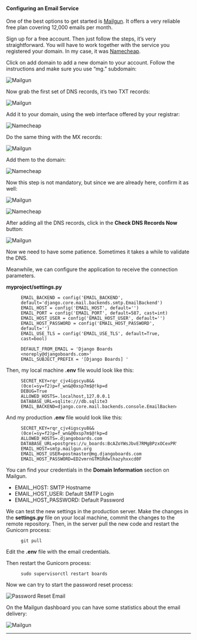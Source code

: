 #### Configuring an Email Service

One of the best options to get started is [Mailgun](https://www.mailgun.com/). It offers a very reliable free plan covering 12,000 emails per month.

Sign up for a free account. Then just follow the steps, it’s very straightforward. You will have to work together with the service you registered your domain. In my case, it was [Namecheap](https://namecheap.pxf.io/c/477033/386170/5618).

Click on add domain to add a new domain to your account. Follow the instructions and make sure you use “mg.” subdomain:

![Mailgun](https://simpleisbetterthancomplex.com/media/series/beginners-guide/1.11/part-7/mg1.png)

Now grab the first set of DNS records, it’s two TXT records:

![Mailgun](https://simpleisbetterthancomplex.com/media/series/beginners-guide/1.11/part-7/mg2.png)

Add it to your domain, using the web interface offered by your registrar:

![Namecheap](https://simpleisbetterthancomplex.com/media/series/beginners-guide/1.11/part-7/namecheap1.png)

Do the same thing with the MX records:

![Mailgun](https://simpleisbetterthancomplex.com/media/series/beginners-guide/1.11/part-7/mg3.png)

Add them to the domain:

![Namecheap](https://simpleisbetterthancomplex.com/media/series/beginners-guide/1.11/part-7/namecheap2.png)

Now this step is not mandatory, but since we are already here, confirm it as well:

![Mailgun](https://simpleisbetterthancomplex.com/media/series/beginners-guide/1.11/part-7/mg4.png)

![Namecheap](https://simpleisbetterthancomplex.com/media/series/beginners-guide/1.11/part-7/namecheap3.png)

After adding all the DNS records, click in the **Check DNS Records Now** button:

![Mailgun](https://simpleisbetterthancomplex.com/media/series/beginners-guide/1.11/part-7/mg5.png)

Now we need to have some patience. Sometimes it takes a while to validate the DNS.

Meanwhile, we can configure the application to receive the connection parameters.

**myproject/settings.py**

<figure class="highlight">

```
EMAIL_BACKEND = config('EMAIL_BACKEND', default='django.core.mail.backends.smtp.EmailBackend')
EMAIL_HOST = config('EMAIL_HOST', default='')
EMAIL_PORT = config('EMAIL_PORT', default=587, cast=int)
EMAIL_HOST_USER = config('EMAIL_HOST_USER', default='')
EMAIL_HOST_PASSWORD = config('EMAIL_HOST_PASSWORD', default='')
EMAIL_USE_TLS = config('EMAIL_USE_TLS', default=True, cast=bool)

DEFAULT_FROM_EMAIL = 'Django Boards <noreply@djangoboards.com>'
EMAIL_SUBJECT_PREFIX = '[Django Boards] '
```

</figure>

Then, my local machine **.env** file would look like this:

<figure class="highlight">

```
SECRET_KEY=rqr_cjv4igscyu8&&(0ce(=sy=f2)p=f_wn&@0xsp7m$@!kp=d
DEBUG=True
ALLOWED_HOSTS=.localhost,127.0.0.1
DATABASE_URL=sqlite:///db.sqlite3
EMAIL_BACKEND=django.core.mail.backends.console.EmailBackend
```

</figure>

And my production **.env** file would look like this:

<figure class="highlight">

```
SECRET_KEY=rqr_cjv4igscyu8&&(0ce(=sy=f2)p=f_wn&@0xsp7m$@!kp=d
ALLOWED_HOSTS=.djangoboards.com
DATABASE_URL=postgres://u_boards:BcAZoYWsJbvE7RMgBPzxOCexPRVAq@localhost:5432/django_boards
EMAIL_HOST=smtp.mailgun.org
EMAIL_HOST_USER=postmaster@mg.djangoboards.com
EMAIL_HOST_PASSWORD=ED2vmrnGTM1Rdwlhazyhxxcd0F
```

</figure>

You can find your credentials in the **Domain Information** section on Mailgun.

*   EMAIL_HOST: SMTP Hostname
*   EMAIL_HOST_USER: Default SMTP Login
*   EMAIL_HOST_PASSWORD: Default Password

We can test the new settings in the production server. Make the changes in the **settings.py** file on your local machine, commit the changes to the remote repository. Then, in the server pull the new code and restart the Gunicorn process:

<figure class="highlight">

```
git pull
```

</figure>

Edit the **.env** file with the email credentials.

Then restart the Gunicorn process:

<figure class="highlight">

```
sudo supervisorctl restart boards
```

</figure>

Now we can try to start the password reset process:

![Password Reset Email](https://simpleisbetterthancomplex.com/media/series/beginners-guide/1.11/part-7/pwd.png)

On the Mailgun dashboard you can have some statistics about the email delivery:

![Mailgun](https://simpleisbetterthancomplex.com/media/series/beginners-guide/1.11/part-7/mg6.png)

* * *